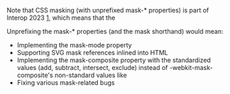 Note that CSS masking (with unprefixed mask-* properties) is part of Interop 2023 [1], which means that the 

Unprefixing the mask-* properties (and the mask shorthand) would mean:
 - Implementing the mask-mode property
 - Supporting SVG mask references inlined into HTML
 - Implementing the mask-composite property with the standardized values (add, subtract, intersect, exclude) instead of -webkit-mask-composite's non-standard values like 
 - Fixing various mask-related bugs

[1]: https://wpt.fyi/interop-2023

